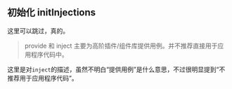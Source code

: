 ## 初始化 initInjections

这里可以跳过，真的。

> provide 和 inject 主要为高阶插件/组件库提供用例。并不推荐直接用于应用程序代码中。


这里是对`inject`的描述，虽然不明白“提供用例”是什么意思，不过很明显提到“不推荐用于应用程序代码”。



